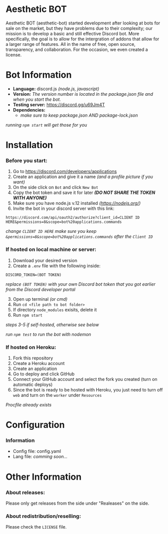 # Aesthetic BOT

Aesthetic BOT (aesthetic-bot) started development after looking at bots for sale on the market, but they have problems due to their complexity; our mission is to develop a basic and still effective Discord bot. More specifically, the goal is to allow for the intergration of addons that allow for a larger range of features. All in the name of free, open source, transparency, and collaboration. For the occasion, we even created a license.

# Bot Information
- **Language:** discord.js *(node.js, javascript)*
- **Version:** *The version number is located in the package.json file and when you start the bot.*
- **Testing server:** https://discord.gg/u69Jm4T
- **Dependencies:** 
  - *make sure to keep package.json AND package-lock.json*

*running `npm start` will get those for you*

# Installation

### Before you start:
1. Go to https://discord.com/developers/applications
2. Create an application and give it a name *(and a profile picture if you want)*
3. On the side click on `Bot` and click `New Bot`
4. Copy the bot token and save it for later ***(DO NOT SHARE THE TOKEN WITH ANYONE)***
5. Make sure you have node.js v.12 installed *(https://nodejs.org/)*
6. Invite the bot in your discord server with this link:
```
https://discord.com/api/oauth2/authorize?client_id=CLIENT ID HERE&permissions=8&scope=bot%20applications.commands
```
*change `CLIENT ID HERE` make sure you keep `&permissions=8&scope=bot%20applications.commands` after the `Client ID`*

### If hosted on local machine or server:
1. Download your desired version
2. Create a `.env` file with the following inside:
```
DISCORD_TOKEN=(BOT TOKEN)
```
*replace `(BOT TOKEN)` with your own Discord bot token that you got earlier from the Discord developer portal*

3. Open up terminal *(or cmd)*
4. Run `cd <file path to bot folder>`
5. If directory `node_modules` exisits, delete it
6. Run `npm start`

*steps 3-5 if self-hosted, otherwise see below*

*run `npm test` to run the bot with nodemon*

### If hosted on Heroku:
1. Fork this repository
2. Create a Heroku account
3. Create an application
4. Go to deploy and click GitHub
5. Connect your GitHub account and select the fork you created (turn on automatic deploys)
6. Since the bot is ready to be hosted with Heroku, you just need to turn off `web` and turn on the `worker` under `Resources`

*Procfile already exists*

# Configuration

### Information
- Config file: config.yaml
- Lang file: *comming soon...*

# Other Information

### About releases:
Please only get releases from the side under "Realeases" on the side.

### About redistribution/reselling:
Please check the `LICENSE` file.
